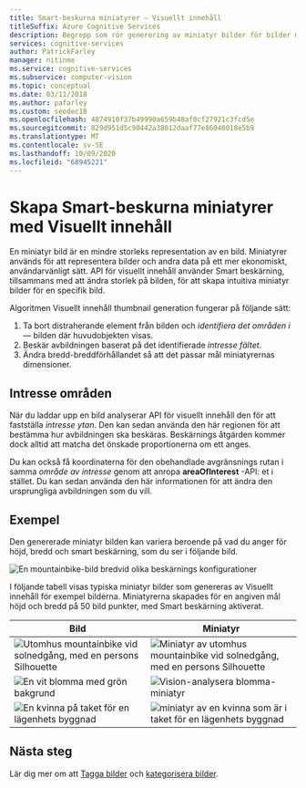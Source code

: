 ```yaml
---
title: Smart-beskurna miniatyrer – Visuellt innehåll
titleSuffix: Azure Cognitive Services
description: Begrepp som rör generering av miniatyr bilder för bilder med hjälp av API för visuellt innehåll.
services: cognitive-services
author: PatrickFarley
manager: nitinme
ms.service: cognitive-services
ms.subservice: computer-vision
ms.topic: conceptual
ms.date: 03/11/2018
ms.author: pafarley
ms.custom: seodec18
ms.openlocfilehash: 4874910f37b49990a659b48af0cf27921c3fcd5e
ms.sourcegitcommit: 829d951d5c90442a38012daaf77e86046018e5b9
ms.translationtype: MT
ms.contentlocale: sv-SE
ms.lasthandoff: 10/09/2020
ms.locfileid: "68945221"
---
```

# <a name="generating-smart-cropped-thumbnails-with-computer-vision"></a>Skapa Smart-beskurna miniatyrer med Visuellt innehåll

En miniatyr bild är en mindre storleks representation av en bild. Miniatyrer används för att representera bilder och andra data på ett mer ekonomiskt, användarvänligt sätt. API för visuellt innehåll använder Smart beskärning, tillsammans med att ändra storlek på bilden, för att skapa intuitiva miniatyr bilder för en specifik bild.

Algoritmen Visuellt innehåll thumbnail generation fungerar på följande sätt:

1. Ta bort distraherande element från bilden och _identifiera det områden i_ &mdash; bilden där huvudobjekten visas.
1. Beskär avbildningen baserat på det identifierade _intresse fältet_.
1. Ändra bredd-breddförhållandet så att det passar mål miniatyrernas dimensioner.

## <a name="area-of-interest"></a>Intresse områden

När du laddar upp en bild analyserar API för visuellt innehåll den för att fastställa *intresse ytan*. Den kan sedan använda den här regionen för att bestämma hur avbildningen ska beskäras. Beskärnings åtgärden kommer dock alltid att matcha det önskade proportionerna om ett anges.

Du kan också få koordinaterna för den obehandlade avgränsnings rutan i samma *område av intresse* genom att anropa **areaOfInterest** -API: et i stället. Du kan sedan använda den här informationen för att ändra den ursprungliga avbildningen som du vill.

## <a name="examples"></a>Exempel

Den genererade miniatyr bilden kan variera beroende på vad du anger för höjd, bredd och smart beskärning, som du ser i följande bild.

![En mountainbike-bild bredvid olika beskärnings konfigurationer](./Images/thumbnail-demo.png)

I följande tabell visas typiska miniatyr bilder som genereras av Visuellt innehåll för exempel bilderna. Miniatyrerna skapades för en angiven mål höjd och bredd på 50 bild punkter, med Smart beskärning aktiverat.

| Bild | Miniatyr |
|-------|-----------|
|![Utomhus mountainbike vid solnedgång, med en persons Silhouette](./Images/mountain_vista.png) | ![Miniatyr av utomhus mountainbike vid solnedgång, med en persons Silhouette](./Images/mountain_vista_thumbnail.png) |
|![En vit blomma med grön bakgrund](./Images/flower.png) | ![Vision-analysera blomma-miniatyr](./Images/flower_thumbnail.png) |
|![En kvinna på taket för en lägenhets byggnad](./Images/woman_roof.png) | ![miniatyr av en kvinna som är i taket för en lägenhets byggnad](./Images/woman_roof_thumbnail.png) |

## <a name="next-steps"></a>Nästa steg

Lär dig mer om att [Tagga bilder](concept-tagging-images.md) och [kategorisera bilder](concept-categorizing-images.md).
